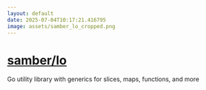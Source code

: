 ```yaml
---
layout: default
date: 2025-07-04T10:17:21.416795
image: assets/samber_lo_cropped.png
---
```


# [samber/lo](https://github.com/samber/lo)

Go utility library with generics for slices, maps, functions, and more
